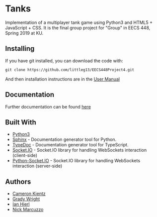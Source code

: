 # Tanks

Implementation of a multiplayer tank game using Python3 and HTML5 + JavaScript + CSS.
It is the final group project for "Group" in EECS 448, Spring 2019 at KU.

## Installing

If you have git installed, you can download the code with:

```
git clone https://github.com/littleg13/EECS448Project4.git
```

And then installation instructions are in the [User Manual](Documentation/UserManual.md)

## Documentation

Further documentation can be found [here](Documentation/index.hmtl)

## Built With

* [Python3](https://www.python.org/)
* [Sphinx](http://www.sphinx-doc.org/en/master/) - Documentation generator tool for Python.
* [TypeDoc](https://typedoc.org/) - Documentation generator tool for TypeScript.
* [Socket.IO](https://socket.io/) - Socket.IO library for handling WebSockets interaction (client-side)
* [Python-Socket.IO](https://python-socketio.readthedocs.io/en/latest/index.html) - Socket.IO library for handling WebSockets interaction (server-side)

## Authors

* [Cameron Kientz](https://github.com/C256k145)
* [Grady Wright](https://github.com/littleg13)
* [Ian Hierl](https://github.com/IanHierl)
* [Nick Marcuzzo](https://github.com/Cuzzo01)

